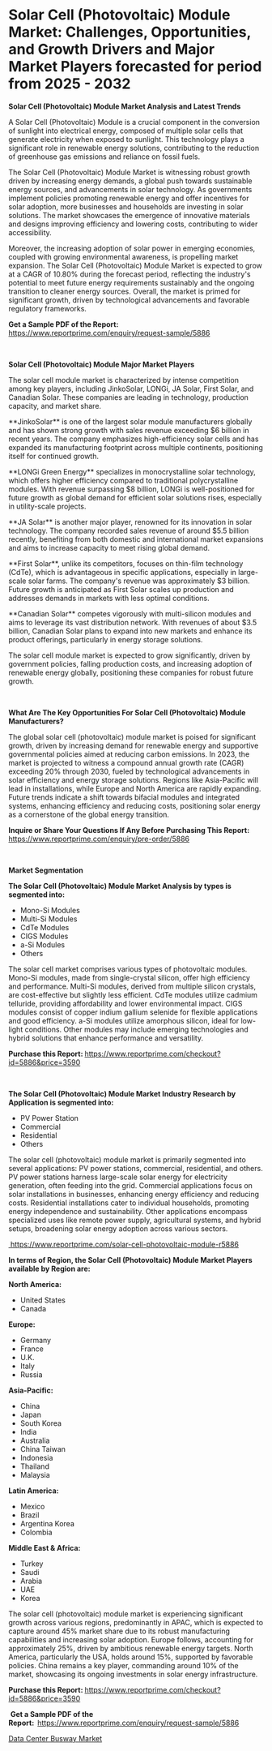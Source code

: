 <p><h1>Solar Cell (Photovoltaic) Module Market: Challenges, Opportunities, and Growth Drivers and Major Market Players forecasted for period from 2025 - 2032</h1></p><p><strong>Solar Cell (Photovoltaic) Module Market Analysis and Latest Trends</strong></p>
<p><p>A Solar Cell (Photovoltaic) Module is a crucial component in the conversion of sunlight into electrical energy, composed of multiple solar cells that generate electricity when exposed to sunlight. This technology plays a significant role in renewable energy solutions, contributing to the reduction of greenhouse gas emissions and reliance on fossil fuels.</p><p>The Solar Cell (Photovoltaic) Module Market is witnessing robust growth driven by increasing energy demands, a global push towards sustainable energy sources, and advancements in solar technology. As governments implement policies promoting renewable energy and offer incentives for solar adoption, more businesses and households are investing in solar solutions. The market showcases the emergence of innovative materials and designs improving efficiency and lowering costs, contributing to wider accessibility.</p><p>Moreover, the increasing adoption of solar power in emerging economies, coupled with growing environmental awareness, is propelling market expansion. The Solar Cell (Photovoltaic) Module Market is expected to grow at a CAGR of 10.80% during the forecast period, reflecting the industry's potential to meet future energy requirements sustainably and the ongoing transition to cleaner energy sources. Overall, the market is primed for significant growth, driven by technological advancements and favorable regulatory frameworks.</p></p>
<p><strong>Get a Sample PDF of the Report:&nbsp;</strong> <a href="https://www.reportprime.com/enquiry/request-sample/5886?utm_campaign=2650&utm_medium=2&utm_source=Github&utm_content=ia&utm_term=19032025&utm_id=solar-cell-photovoltaic-module">https://www.reportprime.com/enquiry/request-sample/5886</a></p>
<p>&nbsp;</p>
<p><strong>Solar Cell (Photovoltaic) Module Major Market Players</strong></p>
<p><p>The solar cell module market is characterized by intense competition among key players, including JinkoSolar, LONGi, JA Solar, First Solar, and Canadian Solar. These companies are leading in technology, production capacity, and market share.</p><p>**JinkoSolar** is one of the largest solar module manufacturers globally and has shown strong growth with sales revenue exceeding $6 billion in recent years. The company emphasizes high-efficiency solar cells and has expanded its manufacturing footprint across multiple continents, positioning itself for continued growth.</p><p>**LONGi Green Energy** specializes in monocrystalline solar technology, which offers higher efficiency compared to traditional polycrystalline modules. With revenue surpassing $8 billion, LONGi is well-positioned for future growth as global demand for efficient solar solutions rises, especially in utility-scale projects.</p><p>**JA Solar** is another major player, renowned for its innovation in solar technology. The company recorded sales revenue of around $5.5 billion recently, benefiting from both domestic and international market expansions and aims to increase capacity to meet rising global demand.</p><p>**First Solar**, unlike its competitors, focuses on thin-film technology (CdTe), which is advantageous in specific applications, especially in large-scale solar farms. The company's revenue was approximately $3 billion. Future growth is anticipated as First Solar scales up production and addresses demands in markets with less optimal conditions.</p><p>**Canadian Solar** competes vigorously with multi-silicon modules and aims to leverage its vast distribution network. With revenues of about $3.5 billion, Canadian Solar plans to expand into new markets and enhance its product offerings, particularly in energy storage solutions.</p><p>The solar cell module market is expected to grow significantly, driven by government policies, falling production costs, and increasing adoption of renewable energy globally, positioning these companies for robust future growth.</p></p>
<p>&nbsp;</p>
<p><strong>What Are The Key Opportunities For Solar Cell (Photovoltaic) Module Manufacturers?</strong></p>
<p><p>The global solar cell (photovoltaic) module market is poised for significant growth, driven by increasing demand for renewable energy and supportive governmental policies aimed at reducing carbon emissions. In 2023, the market is projected to witness a compound annual growth rate (CAGR) exceeding 20% through 2030, fueled by technological advancements in solar efficiency and energy storage solutions. Regions like Asia-Pacific will lead in installations, while Europe and North America are rapidly expanding. Future trends indicate a shift towards bifacial modules and integrated systems, enhancing efficiency and reducing costs, positioning solar energy as a cornerstone of the global energy transition.</p></p>
<p><strong>Inquire or Share Your Questions If Any Before Purchasing This Report:</strong> <a href="https://www.reportprime.com/enquiry/pre-order/5886?utm_campaign=2650&utm_medium=2&utm_source=Github&utm_content=ia&utm_term=19032025&utm_id=solar-cell-photovoltaic-module">https://www.reportprime.com/enquiry/pre-order/5886</a></p>
<p>&nbsp;</p>
<p><strong>Market Segmentation</strong></p>
<p><strong>The Solar Cell (Photovoltaic) Module Market Analysis by types is segmented into:</strong></p>
<p><ul><li>Mono-Si Modules</li><li>Multi-Si Modules</li><li>CdTe Modules</li><li>CIGS Modules</li><li>a-Si Modules</li><li>Others</li></ul></p>
<p><p>The solar cell market comprises various types of photovoltaic modules. Mono-Si modules, made from single-crystal silicon, offer high efficiency and performance. Multi-Si modules, derived from multiple silicon crystals, are cost-effective but slightly less efficient. CdTe modules utilize cadmium telluride, providing affordability and lower environmental impact. CIGS modules consist of copper indium gallium selenide for flexible applications and good efficiency. a-Si modules utilize amorphous silicon, ideal for low-light conditions. Other modules may include emerging technologies and hybrid solutions that enhance performance and versatility.</p></p>
<p><strong>Purchase this Report:&nbsp;</strong><a href="https://www.reportprime.com/checkout?id=5886&price=3590&utm_campaign=2650&utm_medium=2&utm_source=Github&utm_content=ia&utm_term=19032025&utm_id=solar-cell-photovoltaic-module">https://www.reportprime.com/checkout?id=5886&price=3590</a></p>
<p>&nbsp;</p>
<p><strong>The Solar Cell (Photovoltaic) Module Market Industry Research by Application is segmented into:</strong></p>
<p><ul><li>PV Power Station</li><li>Commercial</li><li>Residential</li><li>Others</li></ul></p>
<p><p>The solar cell (photovoltaic) module market is primarily segmented into several applications: PV power stations, commercial, residential, and others. PV power stations harness large-scale solar energy for electricity generation, often feeding into the grid. Commercial applications focus on solar installations in businesses, enhancing energy efficiency and reducing costs. Residential installations cater to individual households, promoting energy independence and sustainability. Other applications encompass specialized uses like remote power supply, agricultural systems, and hybrid setups, broadening solar energy adoption across various sectors.</p></p>
<p><a href="https://www.reportprime.com/solar-cell-photovoltaic-module-r5886?utm_campaign=2650&utm_medium=2&utm_source=Github&utm_content=ia&utm_term=19032025&utm_id=solar-cell-photovoltaic-module">&nbsp;https://www.reportprime.com/solar-cell-photovoltaic-module-r5886</a></p>
<p><strong>In terms of Region, the Solar Cell (Photovoltaic) Module Market Players available by Region are:</strong></p>
<p>
    <p> <strong> North America: </strong>
        <ul>
            <li>United States</li>
            <li>Canada</li>
        </ul>
        </p> 
    <p> <strong> Europe: </strong>
        <ul>
            <li>Germany</li>
            <li>France</li>
            <li>U.K.</li>
            <li>Italy</li>
            <li>Russia</li>
        </ul>
        </p> 
    <p> <strong> Asia-Pacific: </strong>
        <ul>
            <li>China</li>
            <li>Japan</li>
            <li>South Korea</li>
            <li>India</li>
            <li>Australia</li>
            <li>China Taiwan</li>
            <li>Indonesia</li>
            <li>Thailand</li>
            <li>Malaysia</li>
        </ul>
        </p> 
    <p> <strong> Latin America: </strong>
        <ul>
            <li>Mexico</li>
            <li>Brazil</li>
            <li>Argentina Korea</li>
            <li>Colombia</li>
        </ul>
        </p> 
    <p> <strong> Middle East & Africa: </strong>
        <ul>
            <li>Turkey</li>
            <li>Saudi</li>
            <li>Arabia</li>
            <li>UAE</li>
            <li>Korea</li>
        </ul>
    </p>
    </p>
<p><p>The solar cell (photovoltaic) module market is experiencing significant growth across various regions, predominantly in APAC, which is expected to capture around 45% market share due to its robust manufacturing capabilities and increasing solar adoption. Europe follows, accounting for approximately 25%, driven by ambitious renewable energy targets. North America, particularly the USA, holds around 15%, supported by favorable policies. China remains a key player, commanding around 10% of the market, showcasing its ongoing investments in solar energy infrastructure.</p></p>
<p><strong>Purchase this Report: </strong><a href="https://www.reportprime.com/checkout?id=5886&price=3590&utm_campaign=2650&utm_medium=2&utm_source=Github&utm_content=ia&utm_term=19032025&utm_id=solar-cell-photovoltaic-module">https://www.reportprime.com/checkout?id=5886&price=3590</a></p>
<p>&nbsp;<strong>Get a Sample PDF of the Report:&nbsp;&nbsp;</strong><a href="https://www.reportprime.com/enquiry/request-sample/5886?utm_campaign=2650&utm_medium=2&utm_source=Github&utm_content=ia&utm_term=19032025&utm_id=solar-cell-photovoltaic-module">https://www.reportprime.com/enquiry/request-sample/5886</a></p>
<p><strong></strong></p>
<p><p><a href="https://github.com/chungwimbu4/Market-Research-Report-List-1/blob/main/data-center-busway-market.md?utm_campaign=2650&utm_medium=2&utm_source=Github&utm_content=ia&utm_term=19032025&utm_id=solar-cell-photovoltaic-module">Data Center Busway Market</a></p></p>